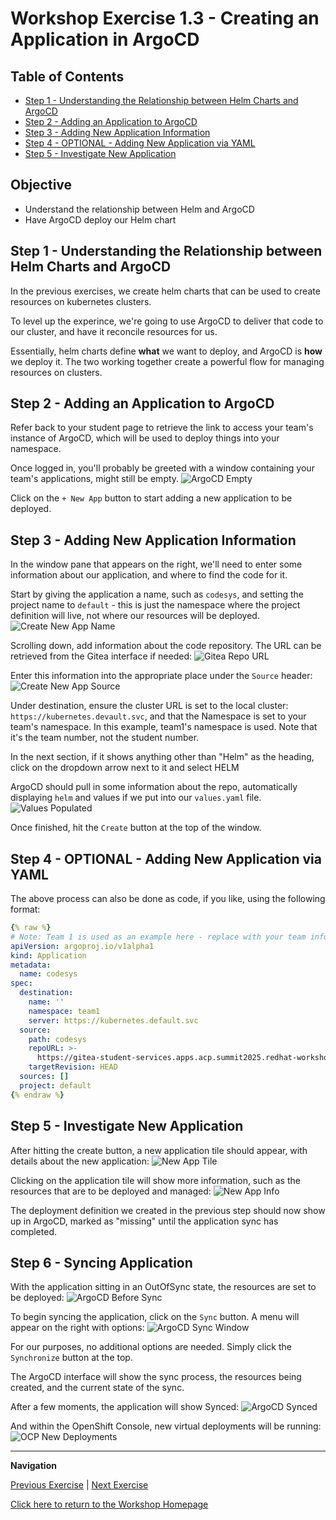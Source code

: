 # Workshop Exercise 1.3 - Creating an Application in ArgoCD

## Table of Contents
* [Step 1 - Understanding the Relationship between Helm Charts and ArgoCD](#step-1---understanding-the-relationship-between-helm-charts-and-argocd)
* [Step 2 - Adding an Application to ArgoCD](#step-2---adding-an-application-to-argocd)
* [Step 3 - Adding New Application Information](#step-3---adding-new-application-information)
* [Step 4 - OPTIONAL - Adding New Application via YAML](#step-4---optional---adding-new-application-via-yaml)
* [Step 5 - Investigate New Application](#step-5---investigate-new-application)

## Objective

* Understand the relationship between Helm and ArgoCD
* Have ArgoCD deploy our Helm chart

## Step 1 - Understanding the Relationship between Helm Charts and ArgoCD
In the previous exercises, we create helm charts that can be used to create resources on kubernetes clusters. 

To level up the experince, we're going to use ArgoCD to deliver that code to our cluster, and have it reconcile resources for us.

Essentially, helm charts define **what** we want to deploy, and ArgoCD is **how** we deploy it. The two working together create a powerful flow for managing resources on clusters.

## Step 2 - Adding an Application to ArgoCD
Refer back to your student page to retrieve the link to access your team's instance of ArgoCD, which will be used to deploy things into your namespace.

Once logged in, you'll probably be greeted with a window containing your team's applications, might still be empty.
![ArgoCD Empty](../images/argocd-empty.png)

Click on the `+ New App` button to start adding a new application to be deployed.

## Step 3 - Adding New Application Information
In the window pane that appears on the right, we'll need to enter some information about our application, and where to find the code for it.

Start by giving the application a name, such as `codesys`, and setting the project name to `default` - this is just the namespace where the project definition will live, not where our resources will be deployed.
![Create New App Name](../images/create-new-app-name.png)

Scrolling down, add information about the code repository. The URL can be retrieved from the Gitea interface if needed:
![Gitea Repo URL](../images/gitea-repo-url.png)

Enter this information into the appropriate place under the `Source` header:
![Create New App Source](../images/create-new-app-source.png)

Under destination, ensure the cluster URL is set to the local cluster: `https://kubernetes.devault.svc`, and that the Namespace is set to your team's namespace. In this example, team1's namespace is used. Note that it's the team number, not the student number.

In the next section, if it shows anything other than "Helm" as the heading, click on the dropdown arrow next to it and select HELM

ArgoCD should pull in some information about the repo, automatically displaying `helm` and values if we put into our `values.yaml` file.
![Values Populated](../images/argocd-values.png)

Once finished, hit the `Create` button at the top of the window.

## Step 4 - OPTIONAL - Adding New Application via YAML
The above process can also be done as code, if you like, using the following format:
```yaml
{% raw %}
# Note: Team 1 is used as an example here - replace with your team information for the namespace
apiVersion: argoproj.io/v1alpha1
kind: Application
metadata:
  name: codesys
spec:
  destination:
    name: ''
    namespace: team1
    server: https://kubernetes.default.svc
  source:
    path: codesys
    repoURL: >-
      https://gitea-student-services.apps.acp.summit2025.redhat-workshops.com/summit2025/team1-code.git
    targetRevision: HEAD
  sources: []
  project: default
{% endraw %}
```

## Step 5 - Investigate New Application
After hitting the create button, a new application tile should appear, with details about the new application:
![New App Tile](../images/new-app-tile.png)

Clicking on the application tile will show more information, such as the resources that are to be deployed and managed:
![New App Info](../images/new-app-info.png)

The deployment definition we created in the previous step should now show up in ArgoCD, marked as "missing" until the application sync has completed.

## Step 6 - Syncing Application
With the application sitting in an OutOfSync state, the resources are set to be deployed:
![ArgoCD Before Sync](../images/argocd-before-sync.png)

To begin syncing the application, click on the `Sync` button. A menu will appear on the right with options:
![ArgoCD Sync Window](../images/argocd-sync-window.png)

For our purposes, no additional options are needed. Simply click the `Synchronize` button at the top.

The ArgoCD interface will show the sync process, the resources being created, and the current state of the sync.

After a few moments, the application will show Synced:
![ArgoCD Synced](../images/argocd-synced.png)

And within the OpenShift Console, new virtual deployments will be running:
![OCP New Deployments](../images/ocp-deployments.png)

---
**Navigation**

[Previous Exercise](../1.2-adding-deployment-template/) | [Next Exercise](../2.1-deploying-plc-application/)

[Click here to return to the Workshop Homepage](../README.md)

